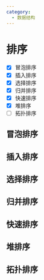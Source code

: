 ```yaml
---
category:
  - 数据结构
---
```


# 排序

- [x] 冒泡排序
- [x] 插入排序
- [x] 选择排序
- [x] 归并排序
- [x] 快速排序
- [x] 堆排序
- [ ] 拓扑排序

## 冒泡排序

<Replit user="alomerry" repl="algorithm" file="data-struct/sort/bubbleSort/main.go" />

## 插入排序

<Replit user="alomerry" repl="algorithm" file="data-struct/sort/insertSort/main.go" />

## 选择排序

<Replit user="alomerry" repl="algorithm" file="data-struct/sort/selectSort/main.go" />

## 归并排序

<Replit user="alomerry" repl="algorithm" file="data-struct/sort/mergeSort/main.go" />

## 快速排序

<Replit user="alomerry" repl="algorithm" file="data-struct/sort/quickSort/main.go" />

## 堆排序

<Replit user="alomerry" repl="algorithm" file="data-struct/sort/heapSort/main.go" />

## 拓扑排序
